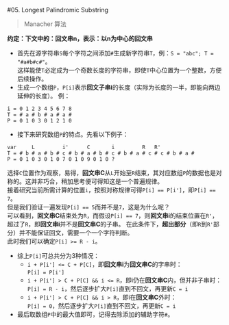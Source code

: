 #05. Longest Palindromic Substring
> Manacher 算法

**约定：下文中的：回文串n，表示：以n为中心的回文串**

* 首先在源字符串`S`每个字符之间添加`#`生成新字符串`T`，例：`S = "abc"; T = "#a#b#c#"`。  
这样能使`T`必定成为一个奇数长度的字符串，即使`T`中心位置为一个整数，方便后续操作。
* 生成一个数组`P`，`P[i]`表示**回文子串i**的长度（实际为长度的一半，即能向两边延伸的长度）。
例：
```
i = 0 1 2 3 4 5 6 7 8
T = # a # b # a # a #
P = 0 1 0 3 0 1 2 1 0
```
* 接下来研究数组`P`的特点。先看以下例子：
```
var     L         i'      C       i         R   R'
T = # b # a # b # c # b # a # b # c # b # a # c # c # b # a #
P = 0 1 0 3 0 1 0 7 0 1 0 9 0 1 0 ?
```
选择`C`位置作为观察，易得，**回文串C**从`L`开始至`R`结束，其对应数组`P`的数据也是对称的。这并非巧合，稍加思考便可得知这是一个普遍规律。  
接着研究当前所需计算的位置`i`，按照对称规律可得`P[i] == P[i']`，即`P[i] == 7`。  
但是我们验证一遍发现`P[i] == 5`而并不是`7`，这是为什么呢？  
可以看到，**回文串C**结束处为`R`，而假设`P[i] == 7`，则**回文串i**的结束位置在`R'`，超过了`R`，即**回文串i**并不是**回文串C**的子串。
在此条件下，**超出部分**（即`R`到`R'`部分）并不能保证回文，需要一个一个字符判断。  
此时我们可以确定`P[i] >= R - i`。
* 综上`P[i]`可总共分为3种情况：
  * `i + P[i'] <= C + P[C]`，即**回文串i**为**回文串C**的字串时：  
  `P[i] = P[i']`
  * `i + P[i'] > C + P[C] && i <= R`，即i仍在**回文串C**内，但并非子串时：  
  `P[i] = R - i`，然后逐步扩大`P[i]`直到不回文，再更新`C = i`
  * `i + P[i'] > C + P[C] && i > R`，即i在**回文串C**外时：  
  `P[i] = 0`，然后逐步扩大`P[i]`直到不回文，再更新`C = i`
* 最后取数组`P`中的最大值即可，记得去除添加的辅助字符`#`。
